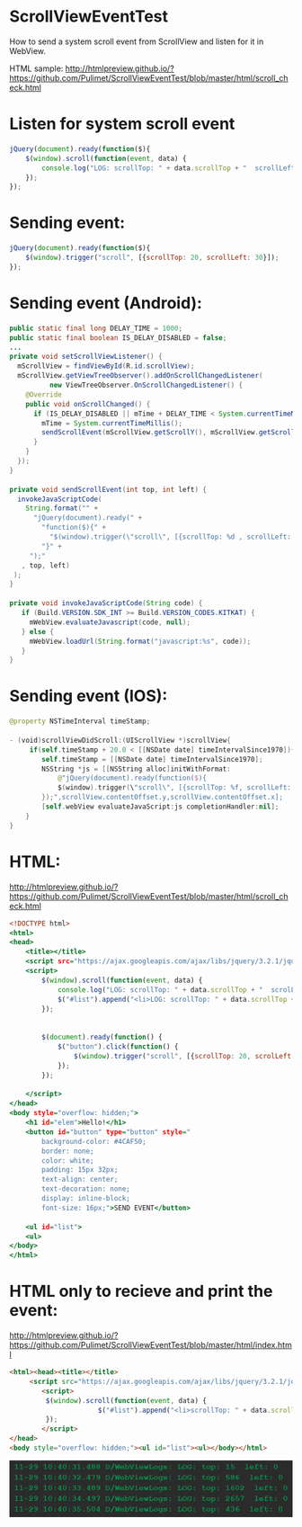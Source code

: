 # ScrollViewEventTest
How to send a system scroll event from ScrollView and listen for it in WebView.

HTML sample: http://htmlpreview.github.io/?https://github.com/Pulimet/ScrollViewEventTest/blob/master/html/scroll_check.html

# Listen for system scroll event
```javascript
jQuery(document).ready(function($){
	$(window).scroll(function(event, data) {
  		console.log("LOG: scrollTop: " + data.scrollTop + "  scrollLeft: " + data.scrollLeft);
	});	
});
```

# Sending event:
```javascript
jQuery(document).ready(function($){
	$(window).trigger("scroll", [{scrollTop: 20, scrollLeft: 30}]);
});
```

# Sending event (Android):
```java
public static final long DELAY_TIME = 1000;
public static final boolean IS_DELAY_DISABLED = false;
...
private void setScrollViewListener() {
  mScrollView = findViewById(R.id.scrollView);
  mScrollView.getViewTreeObserver().addOnScrollChangedListener(
          new ViewTreeObserver.OnScrollChangedListener() {
    @Override
    public void onScrollChanged() {
      if (IS_DELAY_DISABLED || mTime + DELAY_TIME < System.currentTimeMillis()) {
        mTime = System.currentTimeMillis();
        sendScrollEvent(mScrollView.getScrollY(), mScrollView.getScrollX());
      }
    }
  });
}

private void sendScrollEvent(int top, int left) {
  invokeJavaScriptCode(
    String.format("" +
      "jQuery(document).ready(" +
        "function($){" +
          "$(window).trigger(\"scroll\", [{scrollTop: %d , scrollLeft: %d}]);" +
        "}" +
     ");"
   , top, left)
 );
}

private void invokeJavaScriptCode(String code) {
   if (Build.VERSION.SDK_INT >= Build.VERSION_CODES.KITKAT) {
     mWebView.evaluateJavascript(code, null);
   } else {
     mWebView.loadUrl(String.format("javascript:%s", code));
   }
}

```    

# Sending event (IOS):
```swift
@property NSTimeInterval timeStamp;
 
- (void)scrollViewDidScroll:(UIScrollView *)scrollView{
     if(self.timeStamp + 20.0 < [[NSDate date] timeIntervalSince1970]){
        self.timeStamp = [[NSDate date] timeIntervalSince1970];
        NSString *js = [[NSString alloc]initWithFormat:
            @"jQuery(document).ready(function($){
	        $(window).trigger(\"scroll\", [{scrollTop: %f, scrollLeft: %f}]);
	    });",scrollView.contentOffset.y,scrollView.contentOffset.x];
        [self.webView evaluateJavaScript:js completionHandler:nil];
    }
}
```

# HTML:
 http://htmlpreview.github.io/?https://github.com/Pulimet/ScrollViewEventTest/blob/master/html/scroll_check.html
```htm
<!DOCTYPE html>
<html>
<head>
	<title></title>
	<script src="https://ajax.googleapis.com/ajax/libs/jquery/3.2.1/jquery.min.js"></script>
	<script>
		$(window).scroll(function(event, data) {
			console.log("LOG: scrollTop: " + data.scrollTop + "  scrolLeft: " + data.scrolLeft);
			$("#list").append("<li>LOG: scrollTop: " + data.scrollTop + "  scrolLeft: " + data.scrolLeft);
		});	

		
		$(document).ready(function() {
			$("button").click(function() {
  				$(window).trigger("scroll", [{scrollTop: 20, scrolLeft: 30}]);
  			});
		});

	</script>
</head>
<body style="overflow: hidden;">
	<h1 id="elem">Hello!</h1>
	<button id="button" type="button" style="
		background-color: #4CAF50; 
    	border: none;
    	color: white;
    	padding: 15px 32px;
    	text-align: center;
    	text-decoration: none;
    	display: inline-block;
    	font-size: 16px;">SEND EVENT</button>
	
	<ul id="list">
	<ul>
</body>
</html>
```

# HTML only to recieve and print the event:
 http://htmlpreview.github.io/?https://github.com/Pulimet/ScrollViewEventTest/blob/master/html/index.html
```html
<html><head><title></title>
     <script src="https://ajax.googleapis.com/ajax/libs/jquery/3.2.1/jquery.min.js"></script>
        <script>
         $(window).scroll(function(event, data) {
                      $("#list").append("<li>scrollTop: " + data.scrollTop + "  scrolLeft: " + data.scrollLeft);
         });       
        </script>
</head>
<body style="overflow: hidden;"><ul id="list"><ul></body></html>
```
    

<img src="https://raw.githubusercontent.com/Pulimet/ScrollViewEventTest/master/art/webviewlogs.png">


